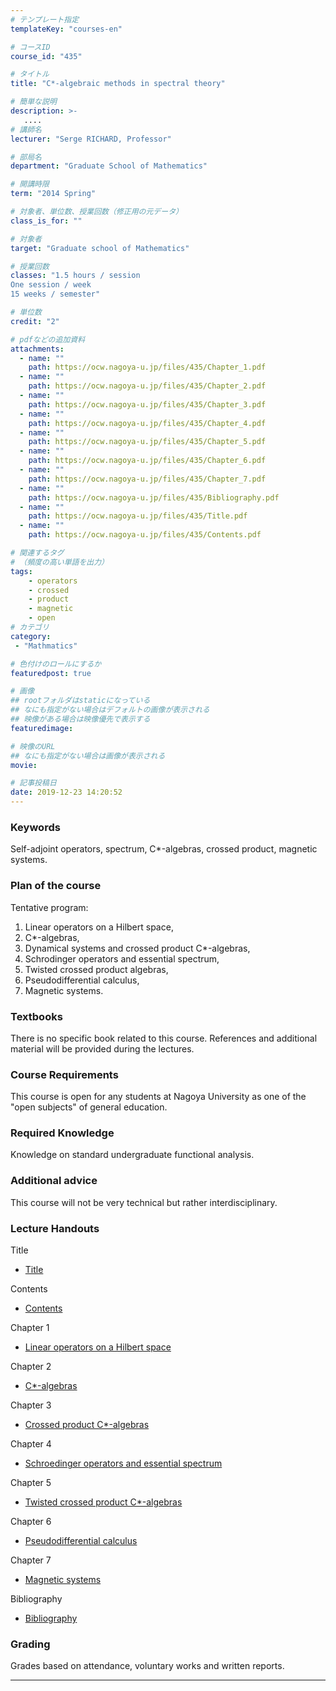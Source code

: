 ```yaml
---
# テンプレート指定
templateKey: "courses-en"

# コースID
course_id: "435"

# タイトル
title: "C*-algebraic methods in spectral theory"

# 簡単な説明
description: >-
   ....
# 講師名
lecturer: "Serge RICHARD, Professor"

# 部局名
department: "Graduate School of Mathematics"

# 開講時限
term: "2014	Spring"

# 対象者、単位数、授業回数（修正用の元データ）
class_is_for: ""

# 対象者
target: "Graduate school of Mathematics"

# 授業回数
classes: "1.5 hours / session
One session / week
15 weeks / semester"

# 単位数
credit: "2"

# pdfなどの追加資料
attachments:
  - name: "" 
    path: https://ocw.nagoya-u.jp/files/435/Chapter_1.pdf
  - name: "" 
    path: https://ocw.nagoya-u.jp/files/435/Chapter_2.pdf
  - name: "" 
    path: https://ocw.nagoya-u.jp/files/435/Chapter_3.pdf
  - name: "" 
    path: https://ocw.nagoya-u.jp/files/435/Chapter_4.pdf
  - name: "" 
    path: https://ocw.nagoya-u.jp/files/435/Chapter_5.pdf
  - name: "" 
    path: https://ocw.nagoya-u.jp/files/435/Chapter_6.pdf
  - name: "" 
    path: https://ocw.nagoya-u.jp/files/435/Chapter_7.pdf
  - name: "" 
    path: https://ocw.nagoya-u.jp/files/435/Bibliography.pdf
  - name: "" 
    path: https://ocw.nagoya-u.jp/files/435/Title.pdf
  - name: "" 
    path: https://ocw.nagoya-u.jp/files/435/Contents.pdf

# 関連するタグ
# （頻度の高い単語を出力）
tags:
    - operators
    - crossed
    - product
    - magnetic
    - open
# カテゴリ
category:
 - "Mathmatics"

# 色付けのロールにするか
featuredpost: true

# 画像
## rootフォルダはstaticになっている
## なにも指定がない場合はデフォルトの画像が表示される
## 映像がある場合は映像優先で表示する
featuredimage: 

# 映像のURL
## なにも指定がない場合は画像が表示される
movie: 

# 記事投稿日
date: 2019-12-23 14:20:52
---
```


### Keywords

Self-adjoint operators, spectrum, C\*-algebras, crossed product, magnetic systems.

### Plan of the course

Tentative program:

1. Linear operators on a Hilbert space,
2. C\*-algebras,
3. Dynamical systems and crossed product C\*-algebras,
4. Schrodinger operators and essential spectrum,
5. Twisted crossed product algebras,
6. Pseudodifferential calculus,
7. Magnetic systems.

### Textbooks

There is no specific book related to this course. References and additional material will be provided during the lectures.

### Course Requirements

This course is open for any students at Nagoya University as one of the "open subjects" of general education.

### Required Knowledge

Knowledge on standard undergraduate functional analysis.

### Additional advice

This course will not be very technical but rather interdisciplinary.

### Lecture Handouts

Title

- [Title](https://ocw.nagoya-u.jp/files/435/Title.pdf)

Contents

- [Contents](https://ocw.nagoya-u.jp/files/435/Contents.pdf)

Chapter 1

- [Linear operators on a Hilbert space ](https://ocw.nagoya-u.jp/files/435/Chapter_1.pdf)

Chapter 2

- [C\*-algebras ](https://ocw.nagoya-u.jp/files/435/Chapter_2.pdf)

Chapter 3

- [Crossed product C\*-algebras ](https://ocw.nagoya-u.jp/files/435/Chapter_3.pdf)

Chapter 4

- [Schroedinger operators and essential spectrum ](https://ocw.nagoya-u.jp/files/435/Chapter_4.pdf)

Chapter 5

- [Twisted crossed product C\*-algebras ](https://ocw.nagoya-u.jp/files/435/Chapter_5.pdf)

Chapter 6

- [Pseudodifferential calculus ](https://ocw.nagoya-u.jp/files/435/Chapter_6.pdf)

Chapter 7

- [Magnetic systems ](https://ocw.nagoya-u.jp/files/435/Chapter_7.pdf)

Bibliography

- [Bibliography](https://ocw.nagoya-u.jp/files/435/Bibliography.pdf)

### Grading

Grades based on attendance, voluntary works and written reports.

---
